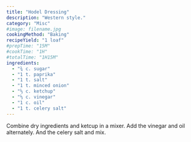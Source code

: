 ```yaml
---
title: "Hodel Dressing"
description: "Western style."
category: "Misc"
#image: filename.jpg
cookingMethod: "Baking"
recipeYield: "1 loaf"
#prepTime: "15M"
#cookTime: "1H"
#totalTime: "1H15M"
ingredients:
  - "¾ c. sugar"
  - "1 t. paprika"
  - "1 t. salt"
  - "1 t. minced onion"
  - "⅓ c. ketchup"
  - "⅓ c. vinegar"
  - "1 c. oil"
  - "1 t. celery salt"
---
```


Combine dry ingredients and ketcup in a mixer.
Add the vinegar and oil alternately.
And the celery salt and mix.
